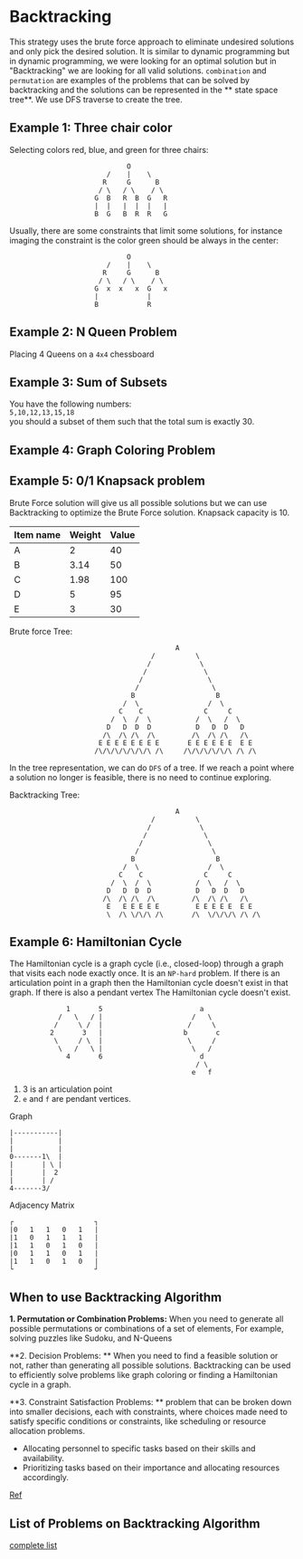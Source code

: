 # Backtracking 
This strategy uses the brute force approach to eliminate undesired solutions and only pick the desired solution. It is similar to 
dynamic programming but in dynamic programming, we were looking for an optimal solution but in "Backtracking" we are looking for all valid solutions.
`combination` and `permutation` are examples of the problems that can be solved by backtracking and the solutions can be represented 
in the ** state space tree**. We use DFS traverse to create the tree.

## Example 1: Three chair color
Selecting colors red, blue, and green for three chairs:

```
                             O
                        /    |    \  
                       R     G      B
                      / \   / \    / \                       
                     G  B   R  B  G   R 
                     |  |   |  |  |   |
                     B  G   B  R  R   G                      
```
Usually, there are some constraints that limit some solutions, for instance imaging the constraint is the color green should be always in the center:



```
                             O
                        /    |    \  
                       R     G      B
                      / \   / \    / \                       
                     G  x  x   x  G   x 
                     |            |    
                     B            R                          
```
## Example 2: N Queen Problem
Placing 4 Queens on a `4x4` chessboard 

## Example 3: Sum of Subsets
You have the following numbers:  
`5,10,12,13,15,18`  
you should a subset of them such that the total sum is exactly 30.

## Example 4: Graph Coloring Problem

## Example 5: 0/1 Knapsack problem
Brute Force solution will give us all possible solutions but we can use Backtracking to optimize the Brute Force solution.
Knapsack capacity is 10.

| Item name | Weight  | Value |
| ----------|---------| ----- |
| A         | 2       | 40    |
| B         | 3.14    | 50    | 
| C         | 1.98    | 100   | 
| D         | 5       | 95    |
| E         | 3       | 30    |


Brute force Tree:

```
                                         A
                                   /          \
                                  /            \
                                 /              \
                                /                \
                               /                  \
                              B                    B
                            /  \                 /  \
                           C    C               C     C
                         /  \  /  \           /  \   /  \
                        D   D  D  D           D   D  D   D
                       /\  /\ /\  /\         /\  /\ /\   /\
                      E E E E E E E E       E E E E E E  E E
                     /\/\/\/\/\/\/\ /\     /\/\/\/\/\/\ /\ /\   

```  
In the tree representation, we can do `DFS` of a tree. If we reach a point where a solution no longer is feasible, there is no need to continue exploring. 


Backtracking Tree:

```
                                         A
                                   /          \
                                  /            \
                                 /              \
                                /                \
                               /                  \
                              B                    B
                            /  \                 /  \
                           C    C               C     C
                         /  \  /  \           /  \   /  \
                        D   D  D  D           D   D  D   D
                       /\  /\ /\  /\         /\  /\ /\   /\
                        E   E E E E E         E E E E E  E E
                        \  /\ \/\/\ /\       /\  \/\/\/\ /\ /\   

```  

## Example 6: Hamiltonian Cycle
The Hamiltonian cycle is a graph cycle (i.e., closed-loop) through a graph that visits each node exactly once. It is an `NP-hard` problem.
If there is an articulation point in a graph then the Hamiltonian cycle doesn't exist in that graph. If there is also a pendant vertex 
The Hamiltonian cycle doesn't exist.

```
              1       5                        a  
            /   \   / |                      /   \ 
           /     \ /  |                     /     \
          2       3   |                    b       c 
           \     / \  |                     \     /   
            \   /   \ |                      \   /
              4       6                        d
                                              / \
                                             e   f
```
1) 3 is an articulation point
2) `e` and `f` are pendant vertices.



Graph
```
|-----------|
|           |
|           |
0-------1\  |
|       | \ |
|       |  2
|       | /
4-------3/
```

Adjacency Matrix
```
┌                    ┐
|0   1   1   0   1   |
|1   0   1   1   1   |
|1   1   0   1   0   |
|0   1   1   0   1   |
|1   1   0   1   0   |
└                    ┘
```


## When to use Backtracking Algorithm

**1. Permutation or Combination Problems:**
When you need to generate all possible permutations or combinations of a set of elements, For example, solving puzzles like Sudoku, and N-Queens

**2. Decision Problems: **
When you need to find a feasible solution or not, rather than generating all possible solutions. Backtracking can be used to efficiently solve problems like graph coloring or finding a Hamiltonian cycle in a graph.

**3. Constraint Satisfaction Problems: **
 problem that can be broken down into smaller decisions, each with constraints, where choices made need to satisfy specific conditions or constraints, like scheduling or resource allocation problems.
 - Allocating personnel to specific tasks based on their skills and availability.
 - Prioritizing tasks based on their importance and allocating resources accordingly.


[Ref](https://intellipaat.com/blog/backtracking-algorithm/#:~:text=For%20example%2C%20solving%20Sudoku%20or,problems%20by%20exploring%20solution%20spaces.)

## List of Problems on Backtracking Algorithm

[complete list](https://www.geeksforgeeks.org/backtracking-algorithms/)










